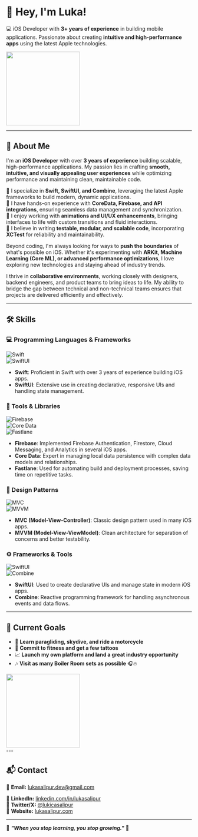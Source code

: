 # 👋 Hey, I'm Luka!  



💻 iOS Developer with **3+ years of experience** in building mobile applications. Passionate about creating **intuitive and high-performance apps** using the latest Apple technologies.  
<div align="left">
  <img src="https://i.gifer.com/S0S.gif" width="200"/>
</div>



---

## 🚀 About Me  

I'm an **iOS Developer** with over **3 years of experience** building scalable, high-performance applications. My passion lies in crafting **smooth, intuitive, and visually appealing user experiences** while optimizing performance and maintaining clean, maintainable code.  

🔹 I specialize in **Swift, SwiftUI, and Combine**, leveraging the latest Apple frameworks to build modern, dynamic applications.  
🔹 I have hands-on experience with **CoreData, Firebase, and API integrations**, ensuring seamless data management and synchronization.  
🔹 I enjoy working with **animations and UI/UX enhancements**, bringing interfaces to life with custom transitions and fluid interactions.  
🔹 I believe in writing **testable, modular, and scalable code**, incorporating **XCTest** for reliability and maintainability.  

Beyond coding, I'm always looking for ways to **push the boundaries** of what's possible on iOS. Whether it's experimenting with **ARKit, Machine Learning (Core ML), or advanced performance optimizations**, I love exploring new technologies and staying ahead of industry trends.  

I thrive in **collaborative environments**, working closely with designers, backend engineers, and product teams to bring ideas to life. My ability to bridge the gap between technical and non-technical teams ensures that projects are delivered efficiently and effectively.  

---

## 🛠️ Skills

### 💻 Programming Languages & Frameworks
![Swift](https://img.shields.io/badge/Swift-FA7343?style=flat-square&logo=swift&logoColor=white)  
![SwiftUI](https://img.shields.io/badge/SwiftUI-007ACC?style=flat-square&logo=swift&logoColor=white)  
- **Swift**: Proficient in Swift with over 3 years of experience building iOS apps.
- **SwiftUI**: Extensive use in creating declarative, responsive UIs and handling state management.

### 🔧 Tools & Libraries
![Firebase](https://img.shields.io/badge/Firebase-FFCA28?style=flat-square&logo=firebase&logoColor=black)  
![Core Data](https://img.shields.io/badge/CoreData-6E6E6E?style=flat-square)  
![Fastlane](https://img.shields.io/badge/Fastlane-00C7B7?style=flat-square&logo=fastlane&logoColor=white)  
- **Firebase**: Implemented Firebase Authentication, Firestore, Cloud Messaging, and Analytics in several iOS apps.
- **Core Data**: Expert in managing local data persistence with complex data models and relationships.
- **Fastlane**: Used for automating build and deployment processes, saving time on repetitive tasks.

### 🎨 Design Patterns  
![MVC](https://img.shields.io/badge/MVC-6E6E6E?style=flat-square)  
![MVVM](https://img.shields.io/badge/MVVM-FF4081?style=flat-square)  
- **MVC (Model-View-Controller)**: Classic design pattern used in many iOS apps.  
- **MVVM (Model-View-ViewModel)**: Clean architecture for separation of concerns and better testability.

### ⚙️ Frameworks & Tools  
![SwiftUI](https://img.shields.io/badge/SwiftUI-007ACC?style=flat-square&logo=swift&logoColor=white)  
![Combine](https://img.shields.io/badge/Combine-1E88E5?style=flat-square&logo=swift&logoColor=white)  
- **SwiftUI**: Used to create declarative UIs and manage state in modern iOS apps.  
- **Combine**: Reactive programming framework for handling asynchronous events and data flows.

---

## 📌 Current Goals  

- 🛫 **Learn paragliding, skydive, and ride a motorcycle**  
- 💪 **Commit to fitness and get a few tattoos**  
- 📈 **Launch my own platform and land a great industry opportunity**  
- 🎶 **Visit as many Boiler Room sets as possible** 🎧🔥  


<div align="left">
  <img src="https://i.gifer.com/ICU.gif" width="200"/>
</div>
---

## 📬 Contact  

📧 **Email:** lukasalipur.dev@gmail.com 

💼 **LinkedIn:** [linkedin.com/in/lukasalipur](https://linkedin.com/in/lukasalipur)  
📱 **Twitter/X:** [@lukicasalipur](https://twitter.com/lukicasalipur)  
🔗 **Website:** [lukasalipur.com](https://lukasalipur.com) 

---

🔹 **_"When you stop learning, you stop growing."_** 🚀  
